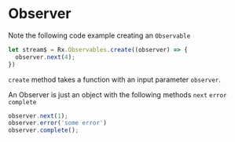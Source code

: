 # Observer

Note the following code example creating an `Observable`

```javascript
let stream$ = Rx.Observables.create((observer) => {
  observer.next(4);
})
```

`create` method takes a function with an input parameter `observer`.

An Observer is just an object with the following methods `next` `error` `complete`

```javascript
observer.next(1);
observer.error('some error')
observer.complete();
```
